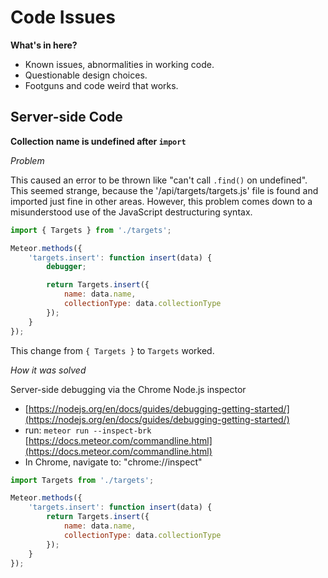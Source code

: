 # Code Issues

**What's in here?**

- Known issues, abnormalities in working code.
- Questionable design choices.
- Footguns and code weird that works.

## Server-side Code

**Collection name is undefined after `import`**

*Problem*

This caused an error to be thrown like "can't call `.find()` on undefined". This seemed strange, because the '/api/targets/targets.js' file is found and imported just fine in other areas. However, this problem comes down to a misunderstood use of the JavaScript destructuring syntax.

```js
import { Targets } from './targets';

Meteor.methods({
	'targets.insert': function insert(data) {
		debugger;

		return Targets.insert({
			name: data.name,
			collectionType: data.collectionType
		});
	}
});
```

This change from `{ Targets }` to `Targets` worked.

*How it was solved*

Server-side debugging via the Chrome Node.js inspector

- [https://nodejs.org/en/docs/guides/debugging-getting-started/](https://nodejs.org/en/docs/guides/debugging-getting-started/)
- run: `meteor run --inspect-brk` [https://docs.meteor.com/commandline.html](https://docs.meteor.com/commandline.html)
- In Chrome, navigate to: "chrome://inspect"

```js
import Targets from './targets';

Meteor.methods({
	'targets.insert': function insert(data) {
		return Targets.insert({
			name: data.name,
			collectionType: data.collectionType
		});
	}
});
```
